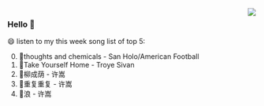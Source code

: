 <img align="right"  src="https://github-readme-stats.vercel.app/api/top-langs/?username=kvnZero" />

### Hello 👋

😄 listen to my this week song list of top 5:

0. 🌈thoughts and chemicals - San Holo/American Football
1. 🌈Take Yourself Home - Troye Sivan
2. 🌈柳成荫 - 许嵩
3. 🌈重复重复 - 许嵩
4. 🌈浪 - 许嵩

